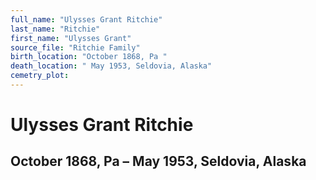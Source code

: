 ```yaml
---
full_name: "Ulysses Grant Ritchie"
last_name: "Ritchie"
first_name: "Ulysses Grant"
source_file: "Ritchie Family"
birth_location: "October 1868, Pa "
death_location: " May 1953, Seldovia, Alaska"
cemetry_plot: 
---
```

# Ulysses Grant Ritchie

## October 1868, Pa – May 1953, Seldovia, Alaska

